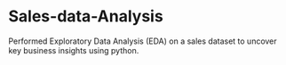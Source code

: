 # **Sales-data-Analysis**
 Performed Exploratory Data Analysis (EDA) on a sales dataset to uncover key business insights using python.
